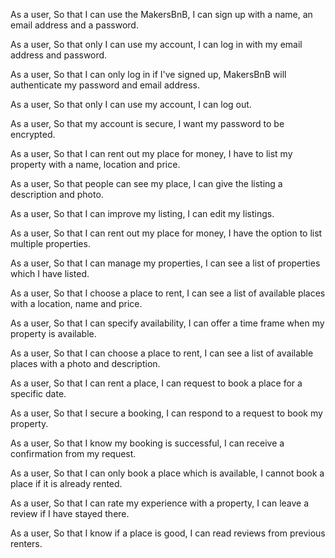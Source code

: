 As a user,
So that I can use the MakersBnB,
I can sign up with a name, an email address and a password.

As a user,
So that only I can use my account,
I can log in with my email address and password.

As a user,
So that I can only log in if I've signed up,
MakersBnB will authenticate my password and email address.

As a user,
So that only I can use my account,
I can log out.

As a user,
So that my account is secure,
I want my password to be encrypted.

As a user,
So that I can rent out my place for money,
I have to list my property with a name, location and price.

As a user,
So that people can see my place,
I can give the listing a description and photo.

As a user,
So that I can improve my listing,
I can edit my listings.

As a user,
So that I can rent out my place for money,
I have the option to list multiple properties.

As a user,
So that I can manage my properties,
I can see a list of properties which I have listed.

As a user,
So that I choose a place to rent,
I can see a list of available places with a location, name and price.

As a user,
So that I can specify availability,
I can offer a time frame when my property is available.

As a user,
So that I can choose a place to rent,
I can see a list of available places with a photo and description.

As a user,
So that I can rent a place,
I can request to book a place for a specific date.

As a user,
So that I secure a booking,
I can respond to a request to book my property.

As a user,
So that I know my booking is successful,
I can receive a confirmation from my request.

As a user,
So that I can only book a place which is available,
I cannot book a place if it is already rented.

As a user,
So that I can rate my experience with a property,
I can leave a review if I have stayed there.

As a user,
So that I know if a place is good,
I can read reviews from previous renters.
